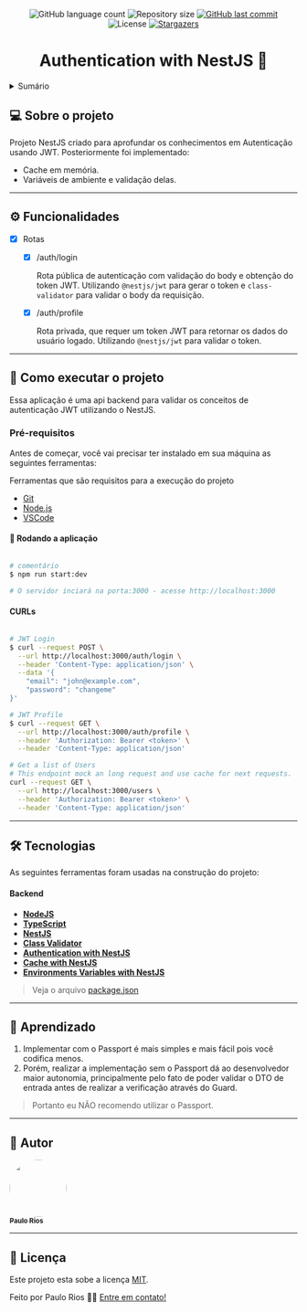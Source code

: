
<p align="center">
  <img alt="GitHub language count" src="https://img.shields.io/github/languages/count/riosvictor/nestjs-auth-jwt?color=%2304D361">
  <img alt="Repository size" src="https://img.shields.io/github/repo-size/riosvictor/nestjs-auth-jwt"> 
  <a href="https://github.com/riosvictor/nestjs-auth-jwt/commits/with-cache-config-env">
    <img alt="GitHub last commit" src="https://img.shields.io/github/last-commit/riosvictor/nestjs-auth-jwt">
  </a>    
  <img alt="License" src="https://img.shields.io/badge/license-MIT-brightgreen">
  <a href="https://github.com/riosvictor/nestjs-auth-jwt/stargazers">
    <img alt="Stargazers" src="https://img.shields.io/github/stars/riosvictor/nestjs-auth-jwt?style=social">
  </a>
</p>

<h1 align="center">
    Authentication with NestJS 🚀
</h1>

<details>
  <summary>Sumário</summary>
  
  <ul>
    <li>
      <a href="#sobre">Sobre</a>
    </li>
    <li>
      <a href="#features">Funcionalidades</a>
    </li>
    <li>
      <a href="#execute">Como executar</a>
    </li>
    <li>
      <a href="#tech">Tecnologias</a>
    </li>
    <li>
        <a href="#author">Autor</a>
    </li>
    <li>
       <a href="#licenca">Licença</a>
    </li>
  </ul>
</details>


<a name="sobre"></a>

## 💻 Sobre o projeto

Projeto NestJS criado para aprofundar os conhecimentos em Autenticação usando JWT.
Posteriormente foi implementado: 
   - Cache em memória.
   - Variáveis de ambiente e validação delas.

---

<a name="features"></a>

## ⚙️ Funcionalidades

- [x] Rotas
  - [x] /auth/login
  
    Rota pública de autenticação com validação do body e obtenção do token JWT.
    Utilizando `@nestjs/jwt` para gerar o token e `class-validator` para validar o body da requisição.
  - [x] /auth/profile

    Rota privada, que requer um token JWT para retornar os dados do usuário logado.
    Utilizando `@nestjs/jwt` para validar o token.

---


<a name="execute"></a>

## 🚀 Como executar o projeto

Essa aplicação é uma api backend para validar os conceitos de autenticação JWT utilizando o NestJS.

### Pré-requisitos

Antes de começar, você vai precisar ter instalado em sua máquina as seguintes ferramentas:

Ferramentas que são requisitos para a execução do projeto
- [Git](https://git-scm.com)
- [Node.js](https://nodejs.org/en/)
- [VSCode](https://code.visualstudio.com/)

#### 🎲 Rodando a aplicação

```bash

# comentário
$ npm run start:dev

# O servidor inciará na porta:3000 - acesse http://localhost:3000

```

#### CURLs

```bash

# JWT Login
$ curl --request POST \
  --url http://localhost:3000/auth/login \
  --header 'Content-Type: application/json' \
  --data '{
	"email": "john@example.com",
	"password": "changeme"
}'

# JWT Profile
$ curl --request GET \
  --url http://localhost:3000/auth/profile \
  --header 'Authorization: Bearer <token>' \
  --header 'Content-Type: application/json'

# Get a list of Users
# This endpoint mock an long request and use cache for next requests.
curl --request GET \
  --url http://localhost:3000/users \
  --header 'Authorization: Bearer <token>' \
  --header 'Content-Type: application/json'

```

---

<a name="tech"></a>

## 🛠 Tecnologias

As seguintes ferramentas foram usadas na construção do projeto:

#### [](https://github.com/riosvictor/nestjs-auth-jwt)**Backend**

-   **[NodeJS](https://nodejs.org/en/)**
-   **[TypeScript](https://www.typescriptlang.org/)**
-   **[NestJS](https://docs.nestjs.com/)**
-   **[Class Validator](https://github.com/typestack/class-validator)**
-   **[Authentication with NestJS](https://docs.nestjs.com/security/authentication)**
-   **[Cache with NestJS](https://docs.nestjs.com/security/authentication)**
-   **[Environments Variables with NestJS](https://docs.nestjs.com/techniques/caching)**

> Veja o arquivo  [package.json](https://github.com/riosvictor/nestjs-auth-jwt/blob/with-cache-config-env/package.json)

---

## 💪 Aprendizado

1. Implementar com o Passport é mais simples e mais fácil pois você codifica menos.
2. Porém, realizar a implementação sem o Passport dá ao desenvolvedor maior autonomia, principalmente pelo fato de poder validar o DTO de entrada antes de realizar a verificação através do Guard.

> Portanto eu NÃO recomendo utilizar o Passport.

---

<a name="author"></a>

## 🦸 Autor

<a href="https://github.com/riosvictor">
 <img style="border-radius: 50%;" src="https://avatars.githubusercontent.com/u/9468488?v=4" width="100px;" alt=""/>
 <br />
 <sub><b>Paulo Rios</b></sub>
</a>

---

<a name="licenca"></a>
## 📝 Licença

Este projeto esta sobe a licença [MIT](./LICENSE).

Feito por Paulo Rios 👋🏽 [Entre em contato!](https://www.linkedin.com/in/paulo-victor-rios-0998b020/)